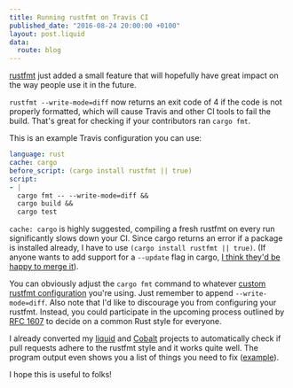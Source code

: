 ```yaml
---
title: Running rustfmt on Travis CI
published_date: "2016-08-24 20:00:00 +0100"
layout: post.liquid
data:
  route: blog
---
```

[rustfmt](https://github.com/rust-lang-nursery/rustfmt) just added a small feature that will hopefully have great impact on the way people use it in the future.

`rustfmt --write-mode=diff` now returns an exit code of 4 if the code is not properly formatted, which will cause Travis and other CI tools to fail the build. That's great for checking if your contributors ran `cargo fmt`.

This is an example Travis configuration you can use:

```yaml
language: rust
cache: cargo
before_script: (cargo install rustfmt || true)
script:
- |
  cargo fmt -- --write-mode=diff &&
  cargo build &&
  cargo test
```

`cache: cargo` is highly suggested, compiling a fresh rustfmt on every run significantly slows down your CI.
Since cargo returns an error if a package is installed already, I have to use `(cargo install rustfmt || true)`.
(If anyone wants to add support for a `--update` flag in cargo, [I think they'd be happy to merge it](https://github.com/rust-lang/cargo/pull/2405#issuecomment-195475633)).

You can obviously adjust the `cargo fmt` command to whatever [custom rustfmt configuration](https://github.com/rust-lang-nursery/rustfmt#configuring-rustfmt) you're using. Just remember to append `--write-mode=diff`. Also note that I'd like to discourage you from configuring your rustfmt. Instead, you could participate in the upcoming process outlined by [RFC 1607](https://github.com/rust-lang/rfcs/blob/master/text/1607-style-rfcs.md) to decide on a common Rust style for everyone.

I already converted my [liquid](https://travis-ci.org/cobalt-org/liquid-rust) and [Cobalt](https://github.com/cobalt-org/cobalt.rs) projects to automatically check if pull requests adhere to the rustfmt style and it works quite well. The program output even shows you a list of things you need to fix ([example](https://travis-ci.org/cobalt-org/liquid-rust/jobs/143378751#L263)).

I hope this is useful to folks!
